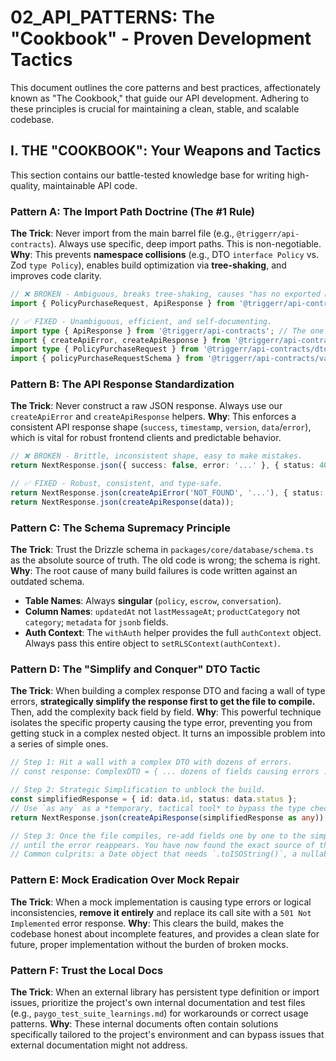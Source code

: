 # 02_API_PATTERNS: The "Cookbook" - Proven Development Tactics

This document outlines the core patterns and best practices, affectionately known as "The Cookbook," that guide our API development. Adhering to these principles is crucial for maintaining a clean, stable, and scalable codebase.

## I. THE "COOKBOOK": Your Weapons and Tactics

This section contains our battle-tested knowledge base for writing high-quality, maintainable API code.

### Pattern A: The Import Path Doctrine (The #1 Rule)
**The Trick**: Never import from the main barrel file (e.g., `@triggerr/api-contracts`). Always use specific, deep import paths. This is non-negotiable.
**Why**: This prevents **namespace collisions** (e.g., DTO `interface Policy` vs. Zod `type Policy`), enables build optimization via **tree-shaking**, and improves code clarity.
```typescript
// ❌ BROKEN - Ambiguous, breaks tree-shaking, causes "has no exported member" errors.
import { PolicyPurchaseRequest, ApiResponse } from '@triggerr/api-contracts';

// ✅ FIXED - Unambiguous, efficient, and self-documenting.
import type { ApiResponse } from '@triggerr/api-contracts'; // The one exception for the base type.
import { createApiError, createApiResponse } from '@triggerr/api-contracts'; // Our essential API helpers.
import type { PolicyPurchaseRequest } from '@triggerr/api-contracts/dtos/insurance'; // For data shapes.
import { policyPurchaseRequestSchema } from '@triggerr/api-contracts/validators/insurance'; // For validation.
```

### Pattern B: The API Response Standardization
**The Trick**: Never construct a raw JSON response. Always use our `createApiError` and `createApiResponse` helpers.
**Why**: This enforces a consistent API response shape (`success`, `timestamp`, `version`, `data`/`error`), which is vital for robust frontend clients and predictable behavior.
```typescript
// ❌ BROKEN - Brittle, inconsistent shape, easy to make mistakes.
return NextResponse.json({ success: false, error: '...' }, { status: 404 });

// ✅ FIXED - Robust, consistent, and type-safe.
return NextResponse.json(createApiError('NOT_FOUND', '...'), { status: 404 });
return NextResponse.json(createApiResponse(data));
```

### Pattern C: The Schema Supremacy Principle
**The Trick**: Trust the Drizzle schema in `packages/core/database/schema.ts` as the absolute source of truth. The old code is wrong; the schema is right.
**Why**: The root cause of many build failures is code written against an outdated schema.
*   **Table Names**: Always **singular** (`policy`, `escrow`, `conversation`).
*   **Column Names**: `updatedAt` not `lastMessageAt`; `productCategory` not `category`; `metadata` for `jsonb` fields.
*   **Auth Context**: The `withAuth` helper provides the full `authContext` object. Always pass this entire object to `setRLSContext(authContext)`.

### Pattern D: The "Simplify and Conquer" DTO Tactic
**The Trick**: When building a complex response DTO and facing a wall of type errors, **strategically simplify the response first to get the file to compile.** Then, add the complexity back field by field.
**Why**: This powerful technique isolates the specific property causing the type error, preventing you from getting stuck in a complex nested object. It turns an impossible problem into a series of simple ones.
```typescript
// Step 1: Hit a wall with a complex DTO with dozens of errors.
// const response: ComplexDTO = { ... dozens of fields causing errors ... };

// Step 2: Strategic Simplification to unblock the build.
const simplifiedResponse = { id: data.id, status: data.status };
// Use `as any` as a *temporary, tactical tool* to bypass the type checker for this one line.
return NextResponse.json(createApiResponse(simplifiedResponse as any));

// Step 3: Once the file compiles, re-add fields one by one to the simplifiedResponse
// until the error reappears. You have now found the exact source of the problem.
// Common culprits: a Date object that needs `.toISOString()`, a nullability mismatch, or a wrong property name.
```

### Pattern E: Mock Eradication Over Mock Repair
**The Trick**: When a mock implementation is causing type errors or logical inconsistencies, **remove it entirely** and replace its call site with a `501 Not Implemented` error response.
**Why**: This clears the build, makes the codebase honest about incomplete features, and provides a clean slate for future, proper implementation without the burden of broken mocks.

### Pattern F: Trust the Local Docs
**The Trick**: When an external library has persistent type definition or import issues, prioritize the project's own internal documentation and test files (e.g., `paygo_test_suite_learnings.md`) for workarounds or correct usage patterns.
**Why**: These internal documents often contain solutions specifically tailored to the project's environment and can bypass issues that external documentation might not address.